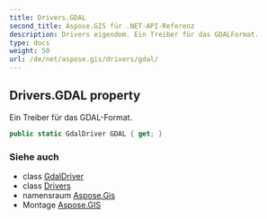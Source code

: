 ```yaml
---
title: Drivers.GDAL
second_title: Aspose.GIS für .NET-API-Referenz
description: Drivers eigendom. Ein Treiber für das GDALFormat.
type: docs
weight: 50
url: /de/net/aspose.gis/drivers/gdal/
---
```

## Drivers.GDAL property

Ein Treiber für das GDAL-Format.

```csharp
public static GdalDriver GDAL { get; }
```

### Siehe auch

* class [GdalDriver](../../../aspose.gis.formats.gdal/gdaldriver/)
* class [Drivers](../)
* namensraum [Aspose.Gis](../../drivers/)
* Montage [Aspose.GIS](../../../)


